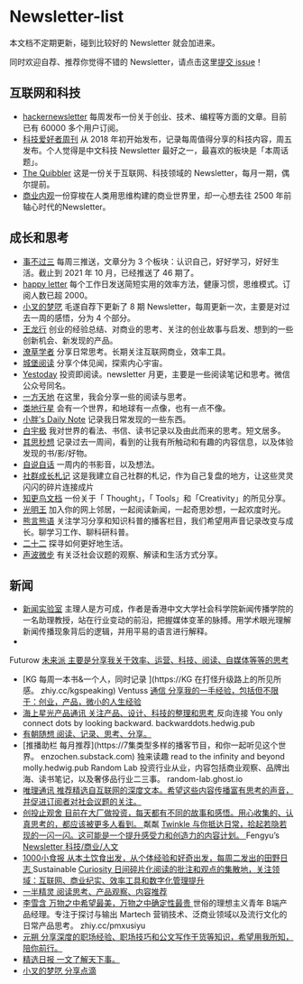 # Newsletter-list


本文档不定期更新，碰到比较好的 Newsletter 就会加进来。

同时欢迎自荐、推荐你觉得不错的 Newsletter，请点击这里[提交 issue](https://github.com/chasays/newsletter-list/issues)！

## 互联网和科技

- [hackernewsletter](https://hackernewsletter.com/) 每周发布一份关于创业、技术、编程等方面的文章。目前已有 60000 多个用户订阅。
- [科技爱好者周刊](https://github.com/ruanyf/weekly) 从 2018 年初开始发布，记录每周值得分享的科技内容，周五发布。个人觉得是中文科技 Newsletter 最好之一，最喜欢的板块是「本周话题」。
- [The Quibbler](https://thequibbler.zhubai.love/) 这是一份关于互联网、科技领域的 Newsletter，每月一期，偶尔提前。
- [商业内观](https://if.zoepi.online)一份穿梭在人类用思维构建的商业世界里，却一心想去往 2500 年前轴心时代的Newsletter。


## 成长和思考

- [事不过三](https://via.hedwig.pub/) 每周三推送，文章分为 3 个板块：认识自己，好好学习，好好生活。截止到 2021 年 10 月，已经推送了 46 期了。
- [happy letter](https://xiao.do/) 每个工作日发送简短实用的效率方法，健康习惯，思维模式。订阅人数已超 2000。
- [小叉的梦呓](https://chasays.hedwig.pub/) 毛遂自荐下更新了 8 期 Newsletter，每周更新一次，主要是对过去一周的感悟，分为 4 个部分。
- [王龙行](https://zhiy.cc/long) 创业的经验总结、对商业的思考、关注的创业故事与启发、想到的一些创新机会、新发现的产品。
- [潦草学者](https://zhiy.cc/messy) 分享日常思考。长期关注互联网商业，效率工具。
- [城堡阅读](https://zhiy.cc/cbyd) 分享个体见闻，探索内心宇宙。
- [Yestoday](https://yestoday.substack.com/) 投资即阅读。newsletter 月更，主要是一些阅读笔记和思考。微信公众号同名。
- [一方天地](http://newsletter.emmmme.com) 在这里，我会分享一些的阅读与思考。
- [类地行星](https://www.yuque.com/aiyouzhanglei/ldxx) 会有一个世界，和地球有一点像，也有一点不像。
- [小胖’s Daily Note](http://littlefat.cn/) 记录我日常发现的一些东西。	
- [白宇极](https://zhiy.cc/baiyuji) 我对世界的看法、书信、读书记录以及由此而来的思考。短文居多。	
- [其思秒想](https://www.getrevue.co/profile/yolo365) 记录过去一周间，看到的让我有所触动和有趣的内容信息，以及体验发现的书/影/好物。
- [自说自话](https://landisland.hedwig.pub)	一周内的书影音，以及想法。	
- [社群成长札记](https://zhiy.cc/communitynote) 这是我建立自己社群的札记，作为自己复盘的地方，让这些灵灵闪闪的碎片连接成片	
- [知更鸟文档](https://robin.hedwig.pub) 一份关于「 Thought」，「 Tools」和「Creativity」的所见分享。
- [光明王](https://lordoflight.substack.com) 加入你的网上邻居，一起阅读新闻，一起奇思妙想，一起欢度时光。
- [熊言熊语](https://podcast.kaopubear.top) 关注学习分享和知识科普的播客栏目，我们希望用声音记录改变与成长。聊学习工作、聊科研科普。
- [二十二](https://weichen.blog/22/) 探寻如何更好地生活。
- [声波微步](https://voiceshare.hedwig.pub/) 有关泛社会议题的观察、解读和生活方式分享。


##  新闻

- [新闻实验室](http://newslab.info/) 主理人是方可成，作者是香港中文大学社会科学院新闻传播学院的一名助理教授，站在行业变动的前沿，把握媒体变革的脉搏。用学术眼光理解新闻传播现象背后的逻辑，并用平易的语言进行解释。
- 






Futurow [未来派	主要是分享我关于效率、运营、科技、阅读、自媒体等等的思考	](https://getrevue.co/profile/Futurow)
- [KG	每周一本书&一个人，同时记录 ](https://KG 在打怪升级路上的所见所感。	zhiy.cc/kgspeaking)
Ventuss [通信	分享我的一手经验，包括但不限于：创业，产品，微小的人生经验	](https://ventuss.xyz)
- [海上星光产品通讯	关注产品、设计、科技的整理和思考	](https://https://hsxg.ghost.io/)
反向连接 You only connect dots by looking backward.	backwarddots.hedwig.pub
- [有朝随想	阅读、记录、思考、分享。	](https://getrevue.co/profile/lostluu)
- [推播助栏	每月推荐](https://7集类型多样的播客节目，和你一起听见这个世界。	enzochen.substack.com)
独来读趣	read to the infinity and beyond	molly.hedwig.pub
Random Lab 投资行业从业，内容包括商业观察、品牌出海、读书笔记，以及奢侈品行业二三事。	random-lab.ghost.io
- [唯理通讯	推荐精选自互联网的深度文本。希望这些内容传播富有思考的声音，并促进订阅者对社会议题的关注。	](https://veritaschina.org/newsletter/)
- [创投止观舍	目前在大厂做投资，每天都有不同的故事和感悟。用心收集的、认真思考的，都应该被更多人看到。	](https://zhiy.cc/zhiguan)
粼粼 [Twinkle	与你抵达日常，拾起若隐若现的一闪一闪。这可能是一个提升感受力和创造力的内容计划。	](https://zhiy.cc/twinkle)
Fengyu’s [Newsletter	科技/商业/人文	](https://fengyu.substack.com)
- [1000小食报	从本土饮食出发，从个体经验和好奇出发，每周二发出的田野日志	](https://getrevue.co/profile/young)
Sustainable [Curiosity	日间碎片化阅读的批注和观点的集散地，关注领域：互联网、商业纪实、效率工具和数字化管理提升	](https://zhiy.cc/mccc)
- [一半精灵	阅读思考、产品观察、内容推荐	](https://getrevue.co/profile/yiyi11)
- [李雪含	万物之中希望最美，万物之中确定性最贵	](https://zhiy.cc/lixuehan)
世俗的理想主义青年	B端产品经理。专注于探讨与输出 Martech 营销技术、泛商业领域以及流行文化的日常产品思考。	zhiy.cc/pmxusiyu
- [元朔	分享深度的职场经验、职场技巧和公文写作干货等知识，希望用我所知，陪你前行。	](https://zhiy.cc/yyds)
- [精选日报	一文了解天下事。	](https://zhiy.cc/daynews)
- [小叉的梦呓	分享点滴	](https://chasays.hedwig.pub/)


